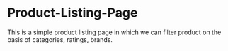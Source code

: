 # Product-Listing-Page
This is a simple product listing page in which we can filter product on the basis of categories, ratings, brands.
